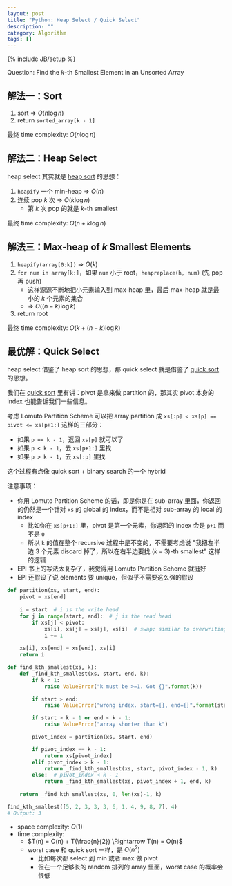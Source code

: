 ```yaml
---
layout: post
title: "Python: Heap Select / Quick Select"
description: ""
category: Algorithm
tags: []
---
```

{% include JB/setup %}

Question: Find the $k$-th Smallest Element in an Unsorted Array

## 解法一：Sort

1. sort => $O(n \log n)$
1. return `sorted_array[k - 1]`

最终 time complexity: $O(n \log n)$

## 解法二：Heap Select

heap select 其实就是 [heap sort](/python/2020/02/18/python-heaps#2-heap-sort) 的思想：

1. `heapify` 一个 min-heap => $O(n)$
1. 连续 pop $k$ 次 => $O(k \log n)$
    - 第 $k$ 次 pop 的就是 $k$-th smallest

最终 time complexity: $O(n + k \log n)$

## 解法三：Max-heap of $k$ Smallest Elements

1. `heapify(array[0:k])` => $O(k)$
1. `for num in array[k:]`，如果 `num` 小于 root，`heapreplace(h, num)` (先 pop 再 push)
    - 这样源源不断地把小元素输入到 max-heap 里，最后 max-heap 就是最小的 $k$ 个元素的集合
    - => $O((n-k) \log k)$
1. return root

最终 time complexity: $O(k + (n-k) \log k)$

## 最优解：Quick Select

heap select 借鉴了 heap sort 的思想，那 quick select 就是借鉴了 [quick sort](/algorithm/2020/02/19/python-quick-sort-revisited) 的思想。

我们在 [quick sort](/algorithm/2020/02/19/python-quick-sort-revisited) 里有讲：pivot 是拿来做 partition 的，那其实 pivot 本身的 index 也能告诉我们一些信息。

考虑 Lomuto Partition Scheme 可以把 array partition 成 `xs[:p] < xs[p] == pivot <= xs[p+1:]` 这样的三部分：

- 如果 `p == k - 1`，返回 `xs[p]` 就可以了
- 如果 `p < k - 1`，去 `xs[p+1:]` 里找
- 如果 `p > k - 1`，去 `xs[:p]` 里找

这个过程有点像 quick sort + binary search 的一个 hybrid

注意事项：

- 你用 Lomuto Partition Scheme 的话，即是你是在 sub-array 里面，你返回的仍然是一个针对 `xs` 的 global 的 index，而不是相对 sub-array 的 local 的 index
    - 比如你在 `xs[p+1:]` 里，pivot 是第一个元素，你返回的 index 会是 `p+1` 而不是 `0`
    - 所以 `k` 的值在整个 recursive 过程中是不变的，不需要考虑说 "我把左半边 3 个元素 discard 掉了，所以在右半边要找 $(k-3)$-th smallest" 这样的逻辑
- EPI 书上的写法太复杂了，我觉得用 Lomuto Partition Scheme 就挺好
- EPI 还假设了说 elements 要 unique，但似乎不需要这么强的假设

```python
def partition(xs, start, end):
    pivot = xs[end]
    
    i = start  # i is the write head
    for j in range(start, end):  # j is the read head
        if xs[j] < pivot:
            xs[i], xs[j] = xs[j], xs[i]  # swap; similar to overwriting xs[i] with xs[j]
            i += 1
    
    xs[i], xs[end] = xs[end], xs[i]
    return i

def find_kth_smallest(xs, k):
    def _find_kth_smallest(xs, start, end, k):
        if k < 1:
            raise ValueError("k must be >=1. Got {}".format(k))

        if start > end:
            raise ValueError("wrong index. start={}, end={}".format(start, end))

        if start > k - 1 or end < k - 1:
            raise ValueError("array shorter than k")

        pivot_index = partition(xs, start, end)

        if pivot_index == k - 1:
            return xs[pivot_index]
        elif pivot_index > k - 1:
            return _find_kth_smallest(xs, start, pivot_index - 1, k)
        else:  # pivot_index < k - 1
            return _find_kth_smallest(xs, pivot_index + 1, end, k)
    
    return _find_kth_smallest(xs, 0, len(xs)-1, k)

find_kth_smallest([5, 2, 3, 3, 3, 6, 1, 4, 9, 8, 7], 4)
# Output: 3
```

- space complexity: $O(1)$
- time complexity:
    - $T(n) = O(n) + T(\frac{n}{2}) \Rightarrow T(n) = O(n)$
    - worst case 和 quick sort 一样，是 $O(n^2)$
        - 比如每次都 select 到 min 或者 max 做 pivot
        - 但在一个足够长的 random 排列的 array 里面，worst case 的概率会很低